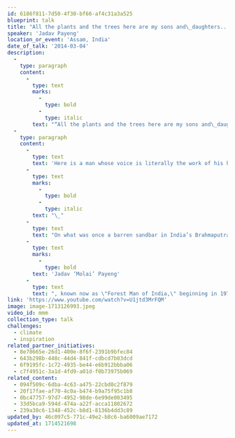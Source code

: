 ```yaml
---
id: 6186f811-7d50-4f30-bf66-af4c31a3a525
blueprint: talk
title: "All the plants and the trees here are my sons and\_daughters..."
speaker: 'Jadav Payeng'
location_or_event: 'Assam, India'
date_of_talk: '2014-03-04'
description:
  -
    type: paragraph
    content:
      -
        type: text
        marks:
          -
            type: bold
          -
            type: italic
        text: "“All the plants and the trees here are my sons and\_daughters.\_They live peacefully.” \_\_"
  -
    type: paragraph
    content:
      -
        type: text
        text: 'Here is a man whose voice is literally the work of his hands and his heart.'
      -
        type: text
        marks:
          -
            type: bold
          -
            type: italic
        text: "\_"
      -
        type: text
        text: "On what was once a barren sandbar in India’s Brahmaputra River,\_"
      -
        type: text
        marks:
          -
            type: bold
        text: 'Jadav ‘Molai’ Payeng'
      -
        type: text
        text: ", known now as \"Forest Man of India,\" beginning in 1979 at age 16,\_has planted one tree every day since, creating a thriving, 1600 acre forest \_– \_featuring four Bengal tigers and pure\_oxygen.\_"
link: 'https://www.youtube.com/watch?v=U1jtd3MrFQM'
image: image-1713126993.jpeg
video_id: mmm
collection_type: talk
challenges:
  - climate
  - inspiration
related_partner_initiatives:
  - 8e78665e-26d1-400e-8f6f-2391b9bfec84
  - 643b298b-448c-44d4-841f-cdbcd7b03dcd
  - 6f9195fc-1c72-4935-be44-e6b912bbba06
  - c7f4951c-3a1d-4fd9-a01d-f0b73975b069
related_content:
  - 094f509c-6dba-4c63-a475-22cbd0c2f879
  - 20f17fae-af70-4c0a-b474-b9a75f95c1b8
  - 0bc47757-97d7-4952-98de-6e99de003495
  - 33d5bca9-594d-474a-a22f-acca11802672
  - 239a38c6-1348-452c-b8d1-8136b4dd3c89
updated_by: 46c097c5-771c-49e2-b8c6-ba6009ae7172
updated_at: 1714521698
---
```

